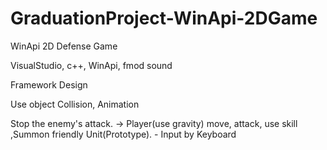 # GraduationProject-WinApi-2DGame
WinApi 2D Defense Game

VisualStudio, c++, WinApi, fmod sound    

Framework Design

Use object Collision, Animation



Stop the enemy's attack.     -> Player(use gravity)  move, attack, use skill ,Summon friendly Unit(Prototype). - Input by Keyboard 


